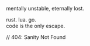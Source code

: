 mentally unstable, eternally lost.  

rust. lua. go.  
code is the only escape.  

// 404: Sanity Not Found
